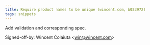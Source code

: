 ```yaml
---
title: Require product names to be unique (wincent.com, b023972)
tags: snippets
---
```


Add validation and corresponding spec.

Signed-off-by: Wincent Colaiuta &lt;win@wincent.com&gt;
